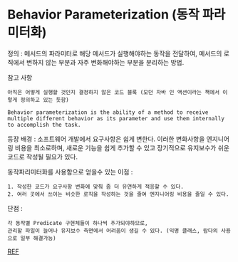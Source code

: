 # Behavior Parameterization (동작 파라미터화)

정의 : 메서드의 파라미터로 해당 메서드가 실행해야하는 동작을 전달하여, 메서드의 로직에서 변하지 않는 부분과 자주 변화해야하는 부분을 분리하는 방법.

참고 사항
```
아직은 어떻게 실행할 것인지 결정하지 않은 코드 블록 (모던 자바 인 액션이라는 책에서 이렇게 정의하고 있는 듯함)

Behavior parameterization is the ability of a method to receive multiple different behavior as its parameter and use them internally to accomplish the task.
```
등장 배경 : 소프트웨어 개발에서 요구사항은 쉽게 변한다. 이러한 변화사항을 엔지니어링 비용을 최소로하며, 새로운 기능을 쉽게 추가할 수 있고 장기적으로 유지보수가 쉬운 코드로 작성될 필요가 있다.

동작파리미터화를 사용함으로 얻을수 있는 이점 : 
```
1. 작성한 코드가 요구사항 변화에 맞춰 좀 더 유연하게 적응할 수 있다.
2. 여러 곳에서 쓰이는 비슷한 로직을 작성하는 것을 줄여 엔지니어링 비용을 줄일 수 있다. 
```

단점 : 
```
각 동작별 Predicate 구현체들이 하나씩 추가되야하므로,
관리할 파일이 늘어나 유지보수 측면에서 어려움이 생길 수 있다. (익명 클래스, 람다의 사용으로 일부 해결가능)
```


[REF](https://java-8-tips.readthedocs.io/en/stable/behaviorparam.html)
